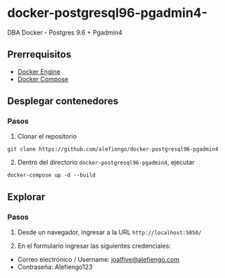 # docker-postgresql96-pgadmin4-
DBA Docker - Postgres 9.6 + Pgadmin4


## Prerrequisitos

* [Docker Engine](https://docs.docker.com/engine/install/)
* [Docker Compose](https://docs.docker.com/compose/install/)

## Desplegar contenedores

### Pasos

1) Clonar el repositorio
```
git clone https://github.com/alefiengo/docker-postgresql96-pgadmin4
```

2) Dentro del directorio `docker-postgresql96-pgadmin4`, ejecutar
```
docker-compose up -d --build
```

## Explorar
### Pasos

1) Desde un navegador, ingresar a la URL `http://localhost:5050/`

2) En el formulario ingresar las siguientes credenciales:

* Correo electrónico / Username: joalfive@alefiengo.com
* Contraseña: Alefiengo123